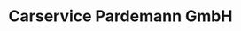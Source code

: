 ---
title: "Carservice Pardemann GmbH"
url: /zuelpich/carservice-pardemann-gmbh/
shop: Autowerkstatt
---